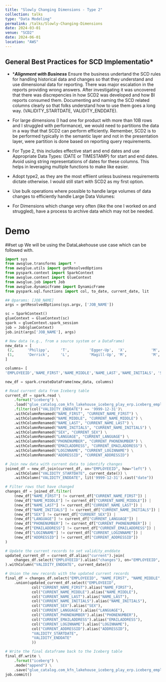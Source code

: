 ```yaml
---
title: "Slowly Changing Dimensions - Type 2"
collection: talks
type: "Data Modeling"
permalink: /talks/Slowly-Changing-Dimensions
date: 2024-03-01
venue: "SCD2"
date: 2024-06-01
location: "AWS"
---
```


## General Best Practices for SCD Implementatio*
* ****Alignment with Business*** Ensure the business undertand the SCD rules for handling historical data and changes so that they understand and use dimensional data for reporting.
There was major escalation in the reports providing wrong answers. After investigating it was uncovered that there was discrepencies in how SCD2 was developed and how BI reports consumed them.
Documenting and naming the SCD related columns clearly so that folks understand how to use them goes a long way. (VALIDITY_STARTDATE, VALIDITY_ENDDATE).

* For large dimensions (I had one for product with more than 10B rows and I struggled with performance), we would need to partitions the data in a way that that SCD2 can perform efficiently. Remember, SCD2 is to be performed typically in the semantic layer and not in the presentation layer, were partition is done based on reporting query requirements.

* For Type 2, this includes effective start and end dates and use Appropriate Data Types: (DATE or TIMESTAMP) for start and end dates. Avoid using string representations of dates for these columns. This helps in leveraging multiple functions to make like easier.

* Adopt type2, as they are the most effiient unless business requirements dictate otherwise. I would still start with SCD2 as my first option.

* Use bulk operations where possible to handle large volumes of data changes to efficiently handle Large Data Volumes:
  
* For Dimensions which change very often (like the one I worked on and struggled), have a process to archive data which may not be needed.


# Demo

##set up
We will be using the DataLakehouse use case which can be followed with.

```python
import sys
from awsglue.transforms import *
from awsglue.utils import getResolvedOptions
from pyspark.context import SparkContext
from awsglue.context import GlueContext
from awsglue.job import Job
from awsglue.dynamicframe import DynamicFrame
from pyspark.sql.functions import col, to_date, current_date, lit

## @params: [JOB_NAME]
args = getResolvedOptions(sys.argv, ['JOB_NAME'])

sc = SparkContext()
glueContext = GlueContext(sc)
spark = glueContext.spark_session
job = Job(glueContext)
job.init(args['JOB_NAME'], args)

# New data (e.g., from a source system or a DataFrame)
new_data = [
 (2,      'Philipp',     'T',         'Egger-Up',  'X',           'M',     'F',    '603-610-2464',    'philipp.egger@itelo.info', 'philippm',    1000000002),
 (1,      'Derrick',     'L',         'Magill-Up', 'M',           'M',     'T',     '630-374-0306',    'derrick.magill@itelo.info','derrickm',  1000000001)
]

columns= [
'EMPLOYEEID','NAME_FIRST','NAME_MIDDLE','NAME_LAST','NAME_INITIALS', 'SEX', 'LANGUAGE', 'PHONENUMBER', 'EMAILADDRESS',             'LOGINNAME', 'ADDRESSID']

new_df = spark.createDataFrame(new_data, columns)

# Read current data from Iceberg table
current_df = spark.read \
    .format("iceberg") \
    .load("glue_catalog.com_kfn_lakehouse_iceberg_play_erp.iceberg_employee") \
    .filter(col("VALIDITY_ENDDATE") == '9999-12-31')\
    .withColumnRenamed("NAME_FIRST", "CURRENT_NAME_FIRST") \
    .withColumnRenamed("NAME_MIDDLE", "CURRENT_NAME_MIDDLE") \
    .withColumnRenamed("NAME_LAST", "CURRENT_NAME_LAST") \
    .withColumnRenamed("NAME_INITIALS", "CURRENT_NAME_INITIALS") \
    .withColumnRenamed("SEX", "CURRENT_SEX") \
    .withColumnRenamed("LANGUAGE", "CURRENT_LANGUAGE") \
    .withColumnRenamed("PHONENUMBER", "CURRENT_PHONENUMBER") \
    .withColumnRenamed("EMAILADDRESS", "CURRENT_EMAILADDRESS") \
    .withColumnRenamed("LOGINNAME", "CURRENT_LOGINNAME") \
    .withColumnRenamed("ADDRESSID", "CURRENT_ADDRESSID")

# Join new data with current data to identify changes
joined_df = new_df.join(current_df, on="EMPLOYEEID", how="left") \
    .withColumn("VALIDITY_STARTDATE", current_date()) \
    .withColumn("VALIDITY_ENDDATE", lit('9999-12-31').cast("date"))

# Filter rows that have changed
changes_df = joined_df.filter(
    (new_df["NAME_FIRST"] != current_df["CURRENT_NAME_FIRST"]) |
    (new_df["NAME_MIDDLE"] != current_df["CURRENT_NAME_MIDDLE"]) |
    (new_df["NAME_LAST"] != current_df["CURRENT_NAME_LAST"]) |
    (new_df["NAME_INITIALS"] != current_df["CURRENT_NAME_INITIALS"]) |
    (new_df["SEX"] != current_df["CURRENT_SEX"]) |
    (new_df["LANGUAGE"] != current_df["CURRENT_LANGUAGE"]) |
    (new_df["PHONENUMBER"] != current_df["CURRENT_PHONENUMBER"]) |
    (new_df["EMAILADDRESS"] != current_df["CURRENT_EMAILADDRESS"]) |
    (new_df["LOGINNAME"] != current_df["CURRENT_LOGINNAME"]) |
    (new_df["ADDRESSID"] != current_df["CURRENT_ADDRESSID"])
)

# Update the current records to set validity_enddate
updated_current_df = current_df.alias("current").join(
    changes_df.select("EMPLOYEEID").alias("changes"), on="EMPLOYEEID", how="inner"
).withColumn("VALIDITY_ENDDATE", current_date())

# Union the new records with the updated current records
final_df = changes_df.select("EMPLOYEEID", "NAME_FIRST", "NAME_MIDDLE", "NAME_LAST", 'NAME_INITIALS', 'SEX', 'LANGUAGE', 'PHONENUMBER', 'EMAILADDRESS', 'LOGINNAME', 'ADDRESSID', "VALIDITY_STARTDATE", "VALIDITY_ENDDATE") \
    .union(updated_current_df.select("EMPLOYEEID", 
            col("CURRENT_NAME_FIRST").alias("NAME_FIRST"), 
            col("CURRENT_NAME_MIDDLE").alias("NAME_MIDDLE"), 
            col("CURRENT_NAME_LAST").alias("NAME_LAST"), 
            col("CURRENT_NAME_INITIALS").alias("NAME_INITIALS"), 
            col("CURRENT_SEX").alias("SEX"), 
            col("CURRENT_LANGUAGE").alias("LANGUAGE"), 
            col("CURRENT_PHONENUMBER").alias("PHONENUMBER"), 
            col("CURRENT_EMAILADDRESS").alias("EMAILADDRESS"), 
            col("CURRENT_LOGINNAME").alias("LOGINNAME"), 
            col("CURRENT_ADDRESSID").alias("ADDRESSID"), 
            "VALIDITY_STARTDATE", 
            "VALIDITY_ENDDATE"
            ))

# Write the final dataframe back to the Iceberg table
final_df.write \
    .format("iceberg") \
    .mode("append") \
    .save("glue_catalog.com_kfn_lakehouse_iceberg_play_erp.iceberg_employee")
job.commit()
```
